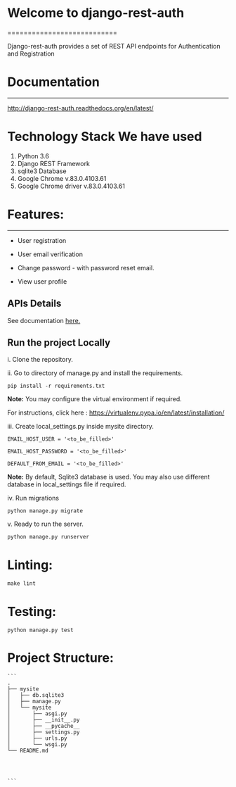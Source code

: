 # Welcome to django-rest-auth
  ===========================


Django-rest-auth provides a set of REST API endpoints for Authentication and Registration

# Documentation
  -------------
  http://django-rest-auth.readthedocs.org/en/latest/


# Technology Stack We have used

1. Python 3.6
2. Django REST Framework
3. sqlite3 Database
4. Google Chrome v.83.0.4103.61    
5. Google Chrome driver v.83.0.4103.61

# Features:
  ---------
  * User registration

  * User email verification

  * Change password - with password reset email.

  * View user profile
  

## APIs Details

See documentation [here.](./API.md)
  
  
## Run the project Locally ##

i. Clone the repository.

ii. Go to directory of manage.py and install the requirements.

	pip install -r requirements.txt
	
**Note:**
You may configure the virtual environment if required.

For instructions, click here : https://virtualenv.pypa.io/en/latest/installation/
    
iii. Create local_settings.py inside mysite directory.

	EMAIL_HOST_USER = '<to_be_filled>'

	EMAIL_HOST_PASSWORD = '<to_be_filled>'

	DEFAULT_FROM_EMAIL = '<to_be_filled>'

**Note:**
By default, Sqlite3 database is used. You may also use different database in local_settings file if required.

iv. Run migrations

	python manage.py migrate

v. Ready to run the server.

	python manage.py runserver



# Linting:

	make lint


# Testing:

	python manage.py test


# Project Structure:
 
	```
	.
	├── mysite
	│   ├── db.sqlite3
	│   ├── manage.py
	│   └── mysite
	│       ├── asgi.py
	│       ├── __init__.py
	│       ├── __pycache__
	│       ├── settings.py
	│       ├── urls.py
	│       └── wsgi.py
	└── README.md




	```
